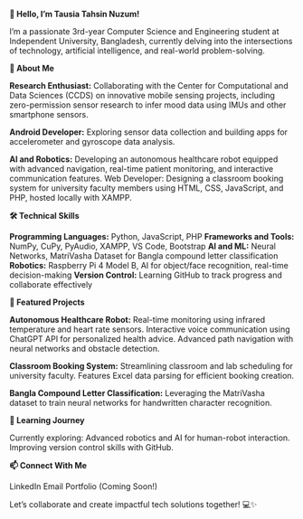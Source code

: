 **👋 **Hello, I’m Tausia Tahsin Nuzum!****

I’m a passionate 3rd-year Computer Science and Engineering student at Independent University, Bangladesh, currently delving into the intersections of technology, artificial intelligence, and real-world problem-solving.

**🌟 About Me**

**Research Enthusiast:** 
Collaborating with the Center for Computational and Data Sciences (CCDS) on innovative mobile sensing projects, including zero-permission sensor research to infer mood data using IMUs and other smartphone sensors.

**Android Developer:** 
Exploring sensor data collection and building apps for accelerometer and gyroscope data analysis.

**AI and Robotics:**
Developing an autonomous healthcare robot equipped with advanced navigation, real-time patient monitoring, and interactive communication features.
Web Developer: Designing a classroom booking system for university faculty members using HTML, CSS, JavaScript, and PHP, hosted locally with XAMPP.


**🛠️ Technical Skills**

**Programming Languages:** Python, JavaScript, PHP
**Frameworks and Tools:** NumPy, CuPy, PyAudio, XAMPP, VS Code, Bootstrap
**AI and ML:** Neural Networks, MatriVasha Dataset for Bangla compound letter classification
**Robotics:** Raspberry Pi 4 Model B, AI for object/face recognition, real-time decision-making
**Version Control:** Learning GitHub to track progress and collaborate effectively


**🚀 Featured Projects**

**Autonomous Healthcare Robot:**
Real-time monitoring using infrared temperature and heart rate sensors.
Interactive voice communication using ChatGPT API for personalized health advice.
Advanced path navigation with neural networks and obstacle detection.


**Classroom Booking System:**
Streamlining classroom and lab scheduling for university faculty.
Features Excel data parsing for efficient booking creation.


**Bangla Compound Letter Classification:**
Leveraging the MatriVasha dataset to train neural networks for handwritten character recognition.


**🌱 Learning Journey**

Currently exploring:
Advanced robotics and AI for human-robot interaction.
Improving version control skills with GitHub.


**📫 Connect With Me**

LinkedIn
Email
Portfolio (Coming Soon!)

Let’s collaborate and create impactful tech solutions together! 💻✨
